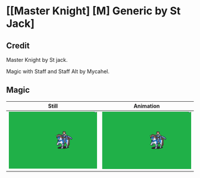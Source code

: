# [\[Master Knight\] \[M\] Generic by St Jack]

## Credit

Master Knight by St jack.

Magic with Staff and Staff Alt by Mycahel.
	
## Magic

| Still | Animation |
| :---: | :-------: |
| ![Magic still](./Magic_000.png) | ![Magic animation](./Magic.gif) |
